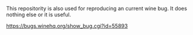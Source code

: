 This repositority is also used for reproducing an current wine bug. It does nothing else or it is useful.

https://bugs.winehq.org/show_bug.cgi?id=55893
